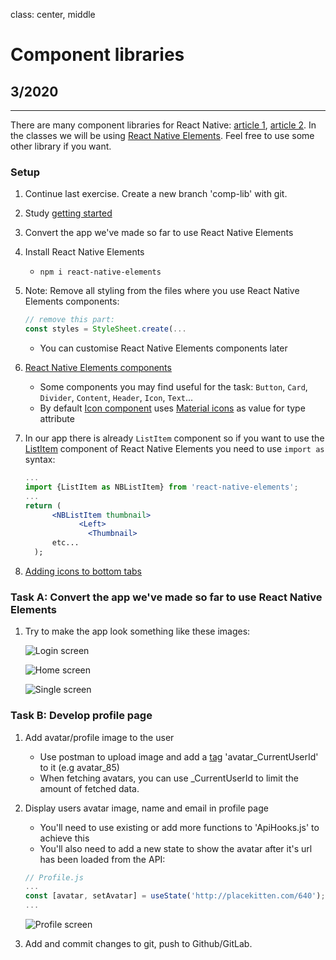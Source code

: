 class: center, middle

# Component libraries

## 3/2020

---
There are many component libraries for React Native: [article 1](https://www.codeinwp.com/blog/react-native-component-libraries/), [article 2](https://blog.logrocket.com/react-native-component-libraries-in-2020/). In the classes we will be using [React Native Elements](https://reactnativeelements.com/). Feel free to use some other library if you want.
### Setup

1. Continue last exercise. Create a new branch 'comp-lib' with git.  
1. Study [getting started](https://reactnativeelements.com/docs/)
1. Convert the app we've made so far to use React Native Elements
1. Install React Native Elements
    - `npm i react-native-elements`
1. Note: Remove all styling from the files where you use React Native Elements components:

   ```jsx harmony
   // remove this part:
   const styles = StyleSheet.create(...
   ```

    - You can customise React Native Elements components later
1. [React Native Elements components](https://reactnativeelements.com/docs/overview)
   - Some components you may find useful for the task: `Button`, `Card`, `Divider`, `Content`, `Header`, `Icon`, `Text`...    
   - By default [Icon component](https://reactnativeelements.com/docs/icon) uses  [Material icons](https://material.io/resources/icons/?style=baseline) as value for type attribute
1. In our app there is already `ListItem` component so if you want to use the [ListItem](https://reactnativeelements.com/docs/listitem) component of React Native Elements you need to use `import as` syntax:

   ```jsx harmony
   ...
   import {ListItem as NBListItem} from 'react-native-elements';
   ...
   return (
         <NBListItem thumbnail>
               <Left>
                 <Thumbnail>
         etc...
     );
   ```

1. [Adding icons to bottom tabs](https://reactnavigation.org/docs/material-bottom-tab-navigator/#example)

### Task A: Convert the app we've made so far to use React Native Elements

1. Try to make the app look something like these images:

   ![Login screen](images/login.png)

   ![Home screen](images/home.png)

   ![Single screen](images/single.png)


### Task B: Develop profile page

1. Add avatar/profile image to the user
    - Use postman to upload image and add a [tag](http://media.mw.metropolia.fi/wbma/docs/#api-Tag-PostTag) 'avatar_CurrentUserId' to it (e.g avatar_85)
    - When fetching avatars, you can use _CurrentUserId to limit the amount of fetched data.
1. Display users avatar image, name and email in profile page
   - You'll need to use existing or add more functions to 'ApiHooks.js' to achieve this
   - You'll also need to add a new state to show the avatar after it's url has been loaded from the API:
   ```jsx
   // Profile.js
   ...
   const [avatar, setAvatar] = useState('http://placekitten.com/640'); // placekitten... is default is user has no avatar
   ...
   ```

   ![Profile screen](images/profile.png)

1. Add and commit changes to git, push to Github/GitLab.

  
